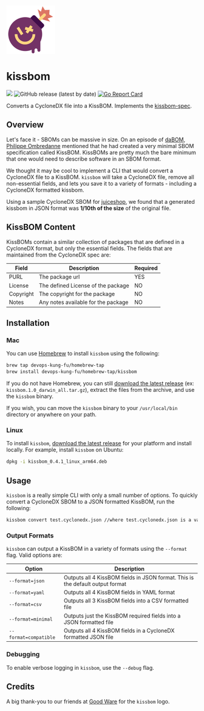 ![kissbom](img/kissbom128x128.png)

# kissbom

[![](https://img.shields.io/badge/Status-ALPHA-orange)](CONTRIBUTING.md)
![GitHub release (latest by date)](https://img.shields.io/github/v/release/devops-kung-fu/kissbom) 
[![Go Report Card](https://goreportcard.com/badge/github.com/devops-kung-fu/kissbom)](https://goreportcard.com/report/github.com/devops-kung-fu/kissbom) 

Converts a CycloneDX file into a KissBOM. Implements the [kissbom-spec](https://github.com/kissbom/kissbom-spec). 

## Overview

Let's face it - SBOMs can be massive in size. On an episode of [daBOM](https://dabom.show/philippe-ombredanne/), [Philippe Ombredanne](https://github.com/pombredanne) mentioned that he had created a very minimal SBOM specification called KissBOM. KissBOMs are pretty much the bare minimum that one would need to describe software in an SBOM format. 

We thought it may be cool to implement a CLI that would convert a CycloneDX file to a KissBOM. ```kissbom``` will take a CycloneDX file, remove all non-essential fields, and lets you save it to a variety of formats - including a CycloneDX formatted kissbom.

Using a sample CycloneDX SBOM for [juiceshop](./_TESTDATA_/juiceshop.cyclonedx.json), we found that a generated kissbom in JSON format was **1/10th of the size** of the original file.

## KissBOM Content

KissBOMs contain a similar collection of packages that are defined in a CycloneDX format, but only the essential fields. The fields that are maintained from the CycloneDX spec are:

| Field | Description | Required |
|---|---|---|
| PURL | The package url | YES |
| License | The defined License of the package | NO |
| Copyright | The copyright for the package | NO |
| Notes | Any notes available for the package | NO |

## Installation

### Mac

You can use [Homebrew](https://brew.sh) to install ```kissbom``` using the following:

``` bash
brew tap devops-kung-fu/homebrew-tap
brew install devops-kung-fu/homebrew-tap/kissbom
```

If you do not have Homebrew, you can still [download the latest release](https://github.com/devops-kung-fu/kissbom/releases) (ex: ```kissbom.1.0_darwin_all.tar.gz```), extract the files from the archive, and use the ```kissbom``` binary.  

If you wish, you can move the ```kissbom``` binary to your ```/usr/local/bin``` directory or anywhere on your path.

### Linux

To install ```kissbom```,  [download the latest release](https://github.com/devops-kung-fu/kisbbom/releases) for your platform and install locally. For example, install ```kissbom``` on Ubuntu:

```bash
dpkg -i kissbom_0.4.1_linux_arm64.deb
```
## Usage

```kissbom``` is a really simple CLI with only a small number of options. To quickly convert a CycloneDX SBOM to a JSON formatted KissBOM, run the following:

``` bash
kissbom convert test.cyclonedx.json //where test.cyclonedx.json is a valid CycloneDX SBOM
```

### Output Formats

```kissbom``` can output a KissBOM in a variety of formats using the ```--format``` flag. Valid options are:

| Option | Description |
|---|---|
|```--format=json``` | Outputs all 4 KissBOM fields in JSON format. This is the default output format |
|```--format=yaml``` | Outputs all 4 KissBOM fields in YAML format |
|```--format=csv``` | Outputs all 3 KissBOM fields into a CSV formatted file |
|```--format=minimal``` | Outputs just the KissBOM required fields into a JSON formatted file |
|```--format=compatible``` | Outputs all 4 KissBOM fields in a CycloneDX formatted JSON file |

### Debugging

To enable verbose logging in ```kissbom```, use the ```--debug``` flag.

## Credits

A big thank-you to our friends at [Good Ware](https://www.flaticon.com/authors/good-ware) for the ```kissbom``` logo.